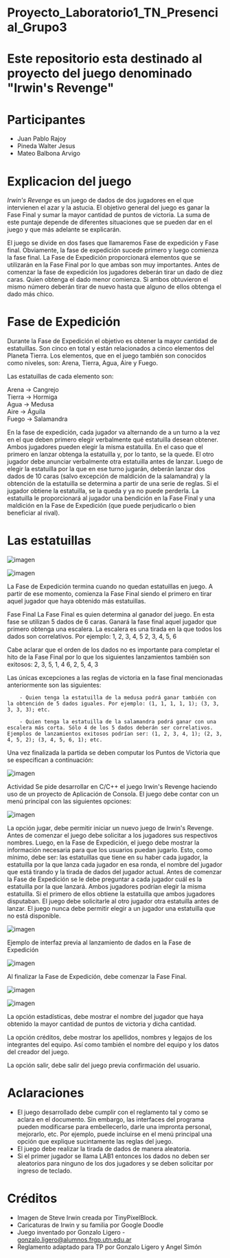 # Proyecto_Laboratorio1_TN_Presencial_Grupo3
# Este repositorio esta destinado al proyecto del juego denominado "Irwin's Revenge"
# Participantes
 - Juan Pablo Rajoy
 - Pineda Walter Jesus
 - Mateo Balbona Arvigo

# Explicacion del juego
*Irwin's Revenge* es un juego de dados de dos jugadores en el que intervienen el azar y la astucia.
El objetivo general del juego es ganar la Fase Final y sumar la mayor cantidad de puntos de victoria. La suma de este puntaje depende de diferentes situaciones que se pueden dar en el juego y que más adelante se explicarán.

El juego se divide en dos fases que llamaremos Fase de expedición y Fase final. Obviamente, la fase de expedición sucede primero y luego comienza la fase final. La Fase de Expedición proporcionará elementos que se utilizarán en la Fase Final por lo que ambas son muy importantes.
Antes de comenzar la fase de expedición los jugadores deberán tirar un dado de diez caras. Quien obtenga el dado menor comienza. Si ambos obtuvieron el mismo número deberán tirar de nuevo hasta que alguno de ellos obtenga el dado más chico.

# Fase de Expedición
Durante la Fase de Expedición el objetivo es obtener la mayor cantidad de estatuillas. Son cinco en total y están relacionados a cinco elementos del Planeta Tierra.
Los elementos, que en el juego también son conocidos como niveles, son: Arena, Tierra, Agua, Aire y Fuego.

Las estatuillas de cada elemento son:

Arena → Cangrejo		
Tierra → Hormiga		
Agua → Medusa	
Aire → Águila		
Fuego → Salamandra

En la fase de expedición, cada jugador va alternando de a un turno a la vez en el que deben primero elegir verbalmente qué estatuilla desean obtener. Ambos jugadores pueden elegir la misma estatuilla. En el caso que el primero en lanzar obtenga la estatuilla y, por lo tanto, se la quede. El otro jugador debe anunciar verbalmente otra estatuilla antes de lanzar.
Luego de elegir la estatuilla por la que en ese turno jugarán, deberán lanzar dos dados de 10 caras (salvo excepción de maldición de la salamandra)  y la obtención de la estatuilla se determina a partir de una serie de reglas. Si el jugador obtiene la estatuilla, se la queda y ya no puede perderla. La estatuilla le proporcionará al jugador una bendición en la Fase Final y una maldición en la Fase de Expedición (que puede perjudicarlo o bien beneficiar al rival).

# Las estatuillas

![imagen](https://github.com/mbalbona/Proyecto_Laboratorio1_TN_Presencial_Grupo3/assets/119949692/52fa404e-2668-4272-81b8-0556a55500b4)


![imagen](https://github.com/mbalbona/Proyecto_Laboratorio1_TN_Presencial_Grupo3/assets/119949692/cb1afe2d-8ae0-4000-802e-d9090256245e)


La Fase de Expedición termina cuando no quedan estatuillas en juego. A partir de ese momento, comienza la Fase Final siendo el primero en tirar aquel jugador que haya obtenido más estatuillas.

Fase Final
La Fase Final es quien determina al ganador del juego. En esta fase se utilizan 5 dados de 6 caras. Ganará la fase final aquel jugador que primero obtenga una escalera. La escalera es una tirada en la que todos los dados son correlativos. Por ejemplo:
1, 2, 3, 4, 5
2, 3, 4, 5, 6

Cabe aclarar que el orden de los dados no es importante para completar el hito de la Fase Final por lo que los siguientes lanzamientos también son exitosos:
2, 3, 5, 1, 4
6, 2, 5, 4, 3

Las únicas excepciones a las reglas de victoria en la fase final mencionadas anteriormente son las siguientes:

        - Quien tenga la estatuilla de la medusa podrá ganar también con la obtención de 5 dados iguales. Por ejemplo: (1, 1, 1, 1, 1); (3, 3, 3, 3, 3); etc.

        - Quien tenga la estatuilla de la salamandra podrá ganar con una escalera más corta. Sólo 4 de los 5 dados deberán ser correlativos. Ejemplos de lanzamientos exitosos podrían ser: (1, 2, 3, 4, 1); (2, 3, 4, 5, 2); (3, 4, 5, 6, 1); etc.

Una vez finalizada la partida se deben computar los Puntos de Victoria que se especifican a continuación:

![imagen](https://github.com/mbalbona/Proyecto_Laboratorio1_TN_Presencial_Grupo3/assets/119949692/4a28eb6b-3d21-4b20-9c7f-5b22d9319b38)

Actividad
Se pide desarrollar en C/C++ el juego Irwin's Revenge haciendo uso de un proyecto de Aplicación de Consola.
El juego debe contar con un menú principal con las siguientes opciones:

![imagen](https://github.com/mbalbona/Proyecto_Laboratorio1_TN_Presencial_Grupo3/assets/119949692/46a628f7-ed10-4684-baa3-0d4219ad63e3)


La opción jugar, debe permitir iniciar un nuevo juego de Irwin's Revenge. Antes de comenzar el juego debe solicitar a los jugadores sus respectivos nombres.
Luego, en la Fase de Expedición, el juego debe mostrar la información necesaria para que los usuarios puedan jugarlo. Esto, como mínimo, debe ser: las estatuillas que tiene en su haber cada jugador, la estatuilla por la que lanza cada jugador en esa ronda, el nombre del jugador que está tirando y la tirada de dados del jugador actual.
Antes de comenzar la Fase de Expedición se le debe preguntar a cada jugador cuál es la estatuilla por la que lanzará. Ambos jugadores podrían elegir la misma estatuilla. Si el primero de ellos obtiene la estatuilla que ambos jugadores disputaban. El juego debe solicitarle al otro jugador otra estatuilla antes de lanzar.
El juego nunca debe permitir elegir a un jugador una estatuilla que no está disponible.

![imagen](https://github.com/mbalbona/Proyecto_Laboratorio1_TN_Presencial_Grupo3/assets/119949692/feaa86bc-80fb-456f-839a-f1c9d3ccf369)

Ejemplo de interfaz previa al lanzamiento de dados en la Fase de Expedición


![imagen](https://github.com/mbalbona/Proyecto_Laboratorio1_TN_Presencial_Grupo3/assets/119949692/8f31fdc4-ad25-4b0f-af04-59a436ddca52)


Al finalizar la Fase de Expedición, debe comenzar la Fase Final. 

![imagen](https://github.com/mbalbona/Proyecto_Laboratorio1_TN_Presencial_Grupo3/assets/119949692/6b9822a3-7a56-4908-a5b5-077fadbe9031)


![imagen](https://github.com/mbalbona/Proyecto_Laboratorio1_TN_Presencial_Grupo3/assets/119949692/a09bd409-cedc-4043-a689-9e1e75e99fe4)

La opción estadísticas, debe mostrar el nombre del jugador que haya obtenido la mayor cantidad de puntos de victoria y dicha cantidad.

La opción créditos, debe mostrar los apellidos, nombres y legajos de los integrantes del equipo. Así como también el nombre del equipo y los datos del creador del juego.

La opción salir, debe salir del juego previa confirmación del usuario.

# Aclaraciones
 - El juego desarrollado debe cumplir con el reglamento tal y como se aclara en el documento. Sin embargo, las interfaces del programa pueden modificarse para embellecerlo, darle una impronta personal, mejorarlo, etc. Por ejemplo, puede incluirse en el menú principal una opción que explique sucintamente las reglas del juego.
 - El juego debe realizar la tirada de dados de manera aleatoria.
 - Si el primer jugador se llama LAB1 entonces los dados no deben ser aleatorios para ninguno de los dos jugadores y se deben solicitar por ingreso de teclado.

# Créditos
 - Imagen de Steve Irwin creada por TinyPixelBlock.
 - Caricaturas de Irwin y su familia por Google Doodle
 - Juego inventado por Gonzalo Ligero - gonzalo.ligero@alumnos.frgp.utn.edu.ar 
 - Reglamento adaptado para TP por Gonzalo Ligero y Angel Simón
